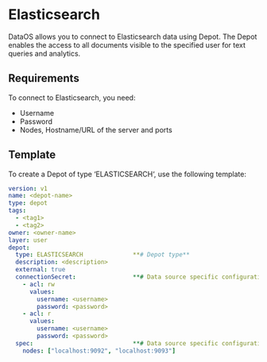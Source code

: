 # **Elasticsearch**

DataOS allows you to connect to Elasticsearch data using Depot. The Depot enables the access to all documents visible to the specified user for text queries and analytics.

## **Requirements**

To connect to Elasticsearch, you need:

- Username
- Password
- Nodes, Hostname/URL of the server and ports

## **Template**

To create a Depot of type ‘ELASTICSEARCH‘, use the following template:

```yaml
version: v1
name: <depot-name>
type: depot
tags:
  - <tag1>
  - <tag2>
owner: <owner-name>
layer: user
depot:
  type: ELASTICSEARCH              **# Depot type**
  description: <description>
  external: true
  connectionSecret:                **# Data source specific configurations**
    - acl: rw
      values:
        username: <username>
        password: <password>
    - acl: r
      values:
        username: <username>
        password: <password>
  spec:                            **# Data source specific configurations**
    nodes: ["localhost:9092", "localhost:9093"]
```